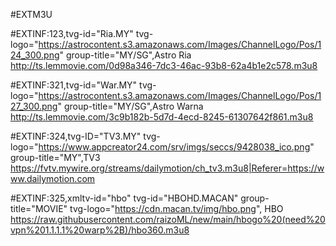 #EXTM3U

#EXTINF:123,tvg-id="Ria.MY" tvg-logo="https://astrocontent.s3.amazonaws.com/Images/ChannelLogo/Pos/124_300.png" group-title="MY/SG",Astro Ria
http://ts.lemmovie.com/0d98a346-7dc3-46ac-93b8-62a4b1e2c578.m3u8

#EXTINF:321,tvg-id="War.MY" tvg-logo="https://astrocontent.s3.amazonaws.com/Images/ChannelLogo/Pos/127_300.png" group-title="MY/SG",Astro Warna
http://ts.lemmovie.com/3c9b182b-5d7d-4ecd-8245-61307642f861.m3u8

#EXTINF:324,tvg-ID="TV3.MY" tvg-logo="https://www.appcreator24.com/srv/imgs/seccs/9428038_ico.png" group-title="MY",TV3
https://fvtv.mywire.org/streams/dailymotion/ch_tv3.m3u8|Referer=https://www.dailymotion.com

#EXTINF:325,xmltv-id="hbo" tvg-id="HBOHD.MACAN" group-title="MOVIE" tvg-logo="https://cdn.macan.tv/img/hbo.png", HBO
https://raw.githubusercontent.com/raizoML/new/main/hbogo%20(need%20vpn%201.1.1.1%20warp%2B)/hbo360.m3u8
